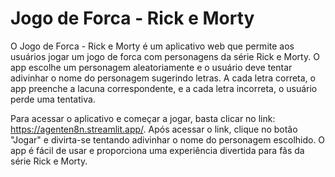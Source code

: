 # Jogo de Forca - Rick e Morty

O Jogo de Forca - Rick e Morty é um aplicativo web que permite aos usuários jogar um jogo de forca com personagens da série Rick e Morty. O app escolhe um personagem aleatoriamente e o usuário deve tentar adivinhar o nome do personagem sugerindo letras. A cada letra correta, o app preenche a lacuna correspondente, e a cada letra incorreta, o usuário perde uma tentativa.

Para acessar o aplicativo e começar a jogar, basta clicar no link: https://agenten8n.streamlit.app/. Após acessar o link, clique no botão "Jogar" e divirta-se tentando adivinhar o nome do personagem escolhido. O app é fácil de usar e proporciona uma experiência divertida para fãs da série Rick e Morty.